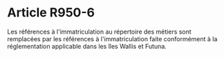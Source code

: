 # Article R950-6

Les références à l'immatriculation au répertoire des métiers sont remplacées par les références à l'immatriculation faite conformément à la réglementation applicable dans les îles Wallis et Futuna.

